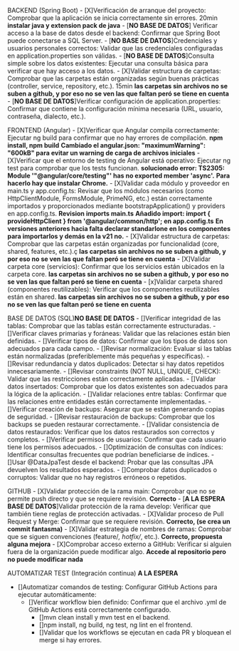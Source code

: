 BACKEND (Spring Boot)
    - [X]Verificación de arranque del proyecto: Comprobar que la aplicación se inicia correctamente sin errores. 20min
        **instalar java y extension pack de java**
    - [**NO BASE DE DATOS**] Verificar acceso a la base de datos desde el backend: Confirmar que Spring Boot puede conectarse a SQL Server.
    - [**NO BASE DE DATOS**]Credenciales y usuarios personales correctos: Validar que las credenciales configuradas en application.properties son válidas.
    - [**NO BASE DE DATOS**]Consulta simple sobre los datos existentes: Ejecutar una consulta básica para verificar que hay acceso a los datos.
    - [X]Validar estructura de carpetas: Comprobar que las carpetas están organizadas según buenas prácticas (controller, service, repository, etc.). 15min
        **las carpetas sin archivos no se suben a github, y por eso no se ven las que faltan peró se tiene en cuenta**
    - [**NO BASE DE DATOS**]Verificar configuración de application.properties: Confirmar que contiene la configuración mínima necesaria (URL, usuario, contraseña, dialecto, etc.).

FRONTEND (Angular)
    - [X]Verificar que Angular compila correctamente: Ejecutar ng build para confirmar que no hay errores de compilación.
        **npm install, npm build**
        **Cambiado el angular.json: "maximumWarning": "600kB" para evitar un warning de carga de archivos iniciales**
    - [X]Verificar que el entorno de testing de Angular está operativo: Ejecutar ng test para comprobar que los tests funcionan.
        **solucionado error: TS2305: Module '"@angular/core/testing"' has no exported member 'async'.**
        **Para hacerlo hay que instalar Chrome.**
    - [X]Validar cada módulo y proveedor en main.ts y app.config.ts: Revisar que los módulos necesarios (como HttpClientModule, FormsModule, PrimeNG, etc.) están correctamente  importados y proporcionados mediante bootstrapApplication() y providers en app.config.ts.
        **Revision imports main.ts**
        **Añadido import: import { provideHttpClient } from '@angular/common/http'; en app.config.ts**
        **En versiones anteriores hacia falta declarar standarlone en los componentes para importarlos y demás en la v21 no.**
    - [X]Validar estructura de carpetas: Comprobar que las carpetas están organizadas por funcionalidad (core, shared, features, etc.).ç
        **las carpetas sin archivos no se suben a github, y por eso no se ven las que faltan peró se tiene en cuenta**
    - [X]Validar carpeta core (servicios): Confirmar que los servicios están ubicados en la carpeta core.
        **las carpetas sin archivos no se suben a github, y por eso no se ven las que faltan peró se tiene en cuenta**
    - [x]Validar carpeta shared (componentes reutilizables): Verificar que los componentes reutilizables están en shared.
        **las carpetas sin archivos no se suben a github, y por eso no se ven las que faltan peró se tiene en cuenta**


BASE DE DATOS (SQL)**NO BASE DE DATOS**
    - []Verificar integridad de las tablas: Comprobar que las tablas están correctamente estructuradas.
        - []Verificar claves primarias y foráneas: Validar que las relaciones están bien definidas.
        - []Verificar tipos de datos: Confirmar que los tipos de datos son adecuados para cada campo.
    - []Revisar normalización: Evaluar si las tablas están normalizadas (preferiblemente más pequeñas y específicas).
    - []Revisar redundancia y datos duplicados: Detectar si hay datos repetidos innecesariamente.
    - []Revisar constraints (NOT NULL, UNIQUE, CHECK): Validar que las restricciones están correctamente aplicadas.
    - []Validar datos insertados: Comprobar que los datos existentes son adecuados para la lógica de la aplicación.
    - []Validar relaciones entre tablas: Confirmar que las relaciones entre entidades están correctamente implementadas.
    - []Verificar creación de backups: Asegurar que se están generando copias de seguridad.
    - []Revisar restauración de backups: Comprobar que los backups se pueden restaurar correctamente.
    - []Validar consistencia de datos restaurados: Verificar que los datos restaurados son correctos y completos.
    - []Verificar permisos de usuarios: Confirmar que cada usuario tiene los permisos adecuados.
    - []Optimización de consultas con índices: Identificar consultas frecuentes que podrían beneficiarse de índices.
    - []Usar @DataJpaTest desde el backend: Probar que las consultas JPA devuelven los resultados esperados.
    - []Comprobar datos duplicados o corruptos: Validar que no hay registros erróneos o repetidos.

GITHUB
    - [X]Validar protección de la rama main: Comprobar que no se permite push directo y que se requiere revisión.
        **Correcto**
    - [**A LA ESPERA BASE DE DATOS**]Validar protección de la rama develop: Verificar que también tiene reglas de protección activadas.
    - [X]Validar proceso de Pull Request y Merge: Confirmar que se requiere revisión.
        **Correcto, (se crea un commit fantasma)**
    - [X]Validar estrategia de nombres de ramas: Comprobar que se siguen convenciones (feature/*, hotfix/*, etc.).
        **Correcto, propuesta alguna mejora**
    - [X]Comprobar acceso externo a GitHub: Verificar si alguien fuera de la organización puede modificar algo.
        **Accede al repositorio pero no puede modificar nada**

AUTOMATIZAR TEST (Integración continua) **A LA ESPERA**
- []Automatizar comandos de testing: Configurar GitHub Actions para ejecutar automáticamente:
  - []Verificar workflow bien definido: Confirmar que el archivo .yml de GitHub Actions está correctamente configurado.
    - []mvn clean install y mvn test en el backend.
    - []npm install, ng build, ng test, ng lint en el frontend.
    - []Validar que los workflows se ejecutan en cada PR y bloquean el merge si hay errores.
